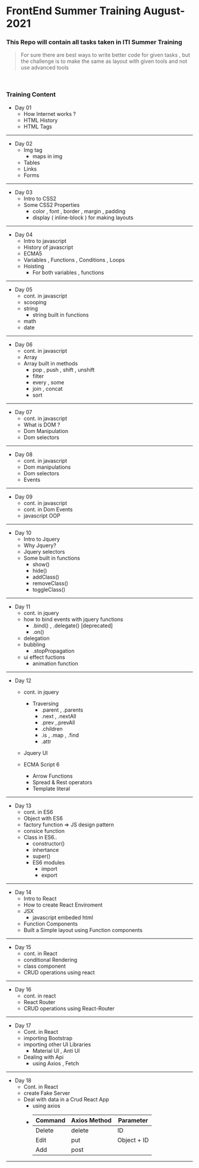 # FrontEnd Summer Training August-2021
### This Repo will contain all tasks taken in ITI Summer Training
> For sure there are best ways to write better code for given tasks , but the challenge is to make the same as layout with given tools and not use advanced tools 

<br>

### Training Content

* Day 01
  * How Internet works ?
  * HTML History
  * HTML Tags 

<hr>

* Day 02
  * Img tag
    * maps in img
  * Tables
  * Links
  * Forms

<hr>

* Day 03
  * Intro to CSS2
  * Some CSS2 Properties
    * color , font , border , margin , padding 
    * display ( inline-block )  for making layouts 

<hr>

* Day 04
  * Intro to javascript
  * History of javascript
  * ECMA5
  * Variables , Functions , Conditions , Loops
  * Hoisting
     - For both variables , functions

<hr>


* Day 05
  * cont. in javascript
  * scooping
  * string
    * string built in functions
  * math
  * date


<hr>

* Day 06
  * cont. in javascript
  * Array
  * Array built in methods
    * pop , push , shift , unshift
    * filter
    * every , some
    * join , concat
    * sort
  
<hr>

* Day 07
  * cont. in javascript
  * What is DOM ?
  * Dom Manipulation
  * Dom selectors

<hr>

* Day 08
  * cont. in javascript
  * Dom manipulations
  * Dom selectors
  * Events

<hr>

* Day 09
  * cont. in javascript
  * cont. in Dom Events
  * javascript OOP

<hr>

* Day 10
  * Intro to Jquery
  * Why Jquery?
  * Jquery selectors
  * Some built in functions
      * show()
      * hide()
      * addClass()
      * removeClass()
      * toggleClass()


<hr>

* Day 11
  * cont. in jquery
  * how to bind events with jquery functions
      * .bind() , .delegate()  [deprecated]
      * .on()
  * delegation
  * bubbling
     * .stopPropagation
  * ui effect fuctions
     * animation function

<hr>

* Day 12
    * cont. in jquery
        * Traversing
          * .parent , .parents
          * .next , .nextAll
          * .prev ,.prevAll
          * .children
          * .is , .map , .find
          * .attr


    * Jquery UI

    * ECMA Script 6
        * Arrow Functions
        * Spread & Rest operators
        * Template literal

<hr>

* Day 13
    * cont. in ES6
    * Object with ES6
    * factory function => JS design pattern
    * consice function
    * Class in ES6..
         * constructor()
         * inhertance
         * super()
         * ES6 modules
             * import
             * export
<hr>

* Day 14
  * Intro to React
  * How to create React Enviroment
  * JSX
     * javascript embeded html
  * Function Components
  * Built a Simple layout using Function components

<hr>

* Day 15
    * cont. in React
    * conditional Rendering
    * class component
    * CRUD operations using react
<hr>

* Day 16
  * cont. in react
  * React Router
  * CRUD operations using React-Router

<hr>

* Day 17
  * Cont. in React
  * importing Bootstrap
  * importing other UI Libraries
    - Material UI , Anti UI
  * Dealing with Api
    - using Axios , Fetch

<hr>

* Day 18
  * Cont. in React
  * create Fake Server 
  * Deal with data in a Crud React App
    * using axios
    * | Command | Axios Method | Parameter |
      |---------|--------------|-----------|
      | Delete  | delete       | ID        |
      | Edit    | put          | Object + ID |
      | Add     | post         |             |


<hr>
